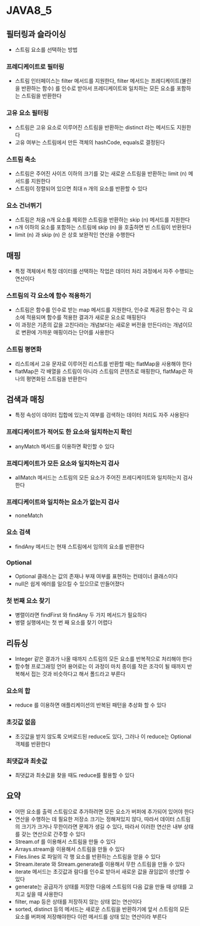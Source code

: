 # JAVA8_5
## 필터링과 슬라이싱
* 스트림 요소를 선택하는 방법

### 프레디케이트로 필터링
* 스트림 인터페이스는 filter 메서드를 지원한다, filter 메서드는 프레디케이트(불린을 반환하는 함수) 를 인수로 받아서 프레디케이트와 일치하는 모든 요소를 포함하는 스트림을 반환한다

### 고유 요소 필터링
* 스트림은 고유 요소로 이루어진 스트림을 반환하는 distinct 라는 메서드도 지원한다
* 고유 여부는 스트림에서 만든 객체의 hashCode, equals로 결정된다

### 스트림 축소
* 스트림은 주어진 사이즈 이하의 크기를 갖는 새로운 스트림을 반환하는 limit (n) 메서드를 지원한다
* 스트림이 정렬되어 있으면 최대 n 개의 요소를 반환할 수 있다

### 요소 건너뛰기
* 스트림은 처음 n개 요소를 제외한 스트림을 반환하는 skip (n) 메서드를 지원한다
* n개 이하의 요소를 포함하는 스트림에 skip (n) 을 호출하면 빈 스트림이 반환된다
* limit (n) 과 skip (n) 은 상호 보완적인 연산을 수행한다

## 매핑
* 특정 객체에서 특정 데이터를 선택하는 작업은 데이터 처리 과정에서 자주 수행되는 연산이다

### 스트림의 각 요소에 함수 적용하기
* 스트림은 함수를 인수로 받는 map 메서드를 지원한다, 인수로 제공된 함수는 각 요소에 적용되며 함수를 적용한 결과가 새로운 요소로 매핑된다 
* 이 과정은 기존의 값을 고친다라는 개념보다는 새로운 버전을 만든다라는 개념이므로 변환에 가까운 매핑이라는 단어를 사용한다

### 스트림 평면화
* 리스트에서 고유 문자로 이루어진 리스트를 반환할 때는 flatMap을 사용해야 한다
* flatMap은 각 배열을 스트림이 아니라 스트림의 콘텐츠로 매핑한다, flatMap은 하나의 평면화된 스트림을 반환한다

## 검색과 매칭
* 특정 속성이 데이터 집합에 있는지 여부를 검색하는 데이터 처리도 자주 사용된다

### 프레디케이트가 적어도 한 요소와 일치하는지 확인
* anyMatch 메서드를 이용하면 확인할 수 있다

### 프레디케이트가 모든 요소와 일치하는지 검사
* allMatch 메서드는 스트림의 모든 요소가 주어진 프레디케이트와 일치하는지 검사한다

### 프레디케이트와 일치하는 요소가 없는지 검사
* noneMatch

### 요소 검색
* findAny 메서드는 현재 스트림에서 임의의 요소를 반환한다

### Optional
* Optional<T> 클래스는 값의 존재나 부재 여부를 표현하는 컨테이너 클래스이다
* null은 쉽게 에러를 일으킬 수 있으므로 만들어졌다

### 첫 번째 요소 찾기
* 병렬이라면 findFirst 와 findAny 두 가지 메서드가 필요하다
* 병렬 실행에서는 첫 번 째 요소를 찾기 어렵다

## 리듀싱
* Integer 같은 결과가 나올 때까지 스트림의 모든 요소를 반복적으로 처리해야 한다
* 함수형 프로그래밍 언어 용어로는 이 과정이 마치 종이를 작은 조각이 될 때까지 반복해서 접는 것과 비슷하다고 해서 폴드라고 부른다

### 요소의 합
* reduce 를 이용하면 애플리케이션의 반복된 패턴을 추상화 할 수 있다

### 초깃값 없음
* 초깃값을 받지 않도록 오버로드된 reduce도 있다, 그러나 이 reduce는 Optional 객체를 반환한다

### 최댓값과 최솟값
* 최댓값과 최솟값을 찾을 때도 reduce를 활용할 수 있다

## 요약
* 어떤 요소를 출력 스트림으로 추가하려면 모든 요소가 버퍼에 추가되어 있어야 한다
* 연산을 수행하는 데 필요한 저장소 크기는 정해져있지 않다, 따라서 데이터 스트림의 크기가 크거나 무한이라면 문제가 생길 수 있다, 따라서 이러한 연산은 내부 상태를 갖는 연산으로 간주할 수 있다
* Stream.of 를 이용해서 스트림을 만들 수 있다
* Arrays.stream을 이용해서 스트림을 만들 수 있다
* Files.lines 로 파일의 각 행 요소를 반환하는 스트림을 얻을 수 있다
* Stream.iterate 와 Stream.generate를 이용해서 무한 스트림을 만들 수 있다
* iterate 메서드는 초깃값과 람다를 인수로 받아서 새로운 값을 끊임없이 생산할 수 있다
* generate는 공급자가 상태를 저장한 다음에 스트림의 다음 값을 만들 때 상태를 고치고 싶을 때 사용한다
* filter, map 등은 상태를 저장하지 않는 상태 없는 연산이다
* sorted, distinct 등의 메서드는 새로운 스트림을 반환하기에 앞서 스트림의 모든 요소를 버퍼에 저장해야한다 이런 메서드를 상태 있는 연산이라 부른다